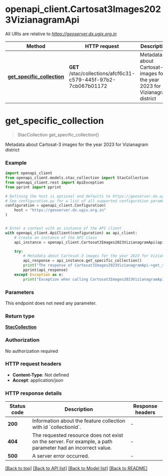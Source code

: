 # openapi_client.Cartosat3Images2023VizianagramApi

All URIs are relative to *https://geoserver.dx.ugix.org.in*

Method | HTTP request | Description
------------- | ------------- | -------------
[**get_specific_collection**](Cartosat3Images2023VizianagramApi.md#get_specific_collection) | **GET** /stac/collections/afcf6c31-c579-445f-97b2-7cb067b01172 | Metadata about Cartosat-3 images for the year 2023 for Vizianagram district


# **get_specific_collection**
> StacCollection get_specific_collection()

Metadata about Cartosat-3 images for the year 2023 for Vizianagram district

### Example


```python
import openapi_client
from openapi_client.models.stac_collection import StacCollection
from openapi_client.rest import ApiException
from pprint import pprint

# Defining the host is optional and defaults to https://geoserver.dx.ugix.org.in
# See configuration.py for a list of all supported configuration parameters.
configuration = openapi_client.Configuration(
    host = "https://geoserver.dx.ugix.org.in"
)


# Enter a context with an instance of the API client
with openapi_client.ApiClient(configuration) as api_client:
    # Create an instance of the API class
    api_instance = openapi_client.Cartosat3Images2023VizianagramApi(api_client)

    try:
        # Metadata about Cartosat-3 images for the year 2023 for Vizianagram district
        api_response = api_instance.get_specific_collection()
        print("The response of Cartosat3Images2023VizianagramApi->get_specific_collection:\n")
        pprint(api_response)
    except Exception as e:
        print("Exception when calling Cartosat3Images2023VizianagramApi->get_specific_collection: %s\n" % e)
```



### Parameters

This endpoint does not need any parameter.

### Return type

[**StacCollection**](StacCollection.md)

### Authorization

No authorization required

### HTTP request headers

 - **Content-Type**: Not defined
 - **Accept**: application/json

### HTTP response details

| Status code | Description | Response headers |
|-------------|-------------|------------------|
**200** | Information about the feature collection with id &#x60;collectionId&#x60;. |  -  |
**404** | The requested resource does not exist on the server. For example, a path parameter had an incorrect value. |  -  |
**500** | A server error occurred. |  -  |

[[Back to top]](#) [[Back to API list]](../README.md#documentation-for-api-endpoints) [[Back to Model list]](../README.md#documentation-for-models) [[Back to README]](../README.md)

